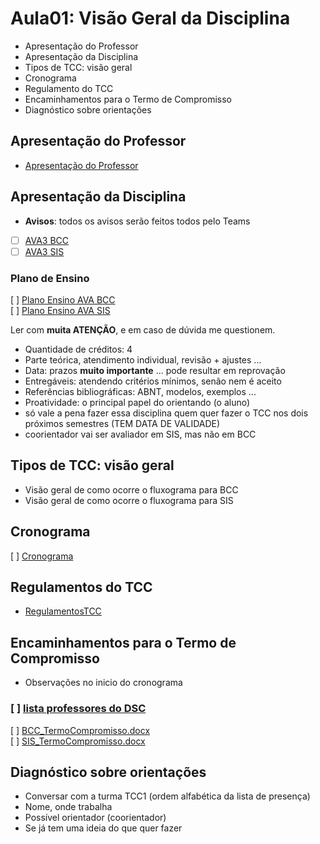 <!-- [ ]TODO:INICIO atualizar -->
[AVA3 BCC]: <https://ava3.furb.br/course/view.php?id=31568> "AVA3 BCC"  
[Plano Ensino AVA BCC]: <https://ava3.furb.br/course/view.php?id=31568&section=1> "Plano Ensino AVA BCC"  
[AVA3 SIS]: <https://ava3.furb.br/course/view.php?id=31567> "AVA3 BCC"  
[Plano Ensino AVA SIS]: <https://ava3.furb.br/course/view.php?id=31567&section=1> "Plano Ensino AVA BCC"  

# Aula01: Visão Geral da Disciplina

- Apresentação do Professor  
- Apresentação da Disciplina  
- Tipos de TCC: visão geral  
- Cronograma  
- Regulamento do TCC  
- Encaminhamentos para o Termo de Compromisso  
- Diagnóstico sobre orientações  

## Apresentação do Professor

- [Apresentação do Professor](https://github.com/dalton-reis/dalton-reis/blob/main/README.md "Apresentação do Professor")  

## Apresentação da Disciplina

- **Avisos**: todos os avisos serão feitos todos pelo Teams  
- [ ] [AVA3 BCC]  
- [ ] [AVA3 SIS]  

### Plano de Ensino

[ ] [Plano Ensino AVA BCC]  
[ ] [Plano Ensino AVA SIS]  

Ler com **muita ATENÇÃO**, e em caso de dúvida me questionem.

- Quantidade de créditos: 4  
- Parte teórica, atendimento individual, revisão + ajustes ...
- Data: prazos **muito importante** ... pode resultar em reprovação  
- Entregáveis: atendendo critérios mínimos, senão nem é aceito  
- Referências bibliográficas: ABNT, modelos, exemplos ...  
- Proatividade: o principal papel do orientando (o aluno)  
- só vale a pena fazer essa disciplina quem quer fazer o TCC nos dois próximos semestres (TEM DATA DE VALIDADE)  
- coorientador vai ser avaliador em SIS, mas não em BCC  

## Tipos de TCC: visão geral

<!-- FIXME: Fazer um fluxograma (mapa de tempo, usar data atual para marcar no mapa o que já passou) no DrawIO do que ocorre nos dois projetos. Tentar usar variáveis para datas do cronograma. E colocar links nas caixas do fluxograma com o material -->
- Visão geral de como ocorre o fluxograma para BCC  
- Visão geral de como ocorre o fluxograma para SIS  

## Cronograma

[ ] [Cronograma](cronograma.md "Cronograma")  

## Regulamentos do TCC

- [RegulamentosTCC](regulamentos.md "RegulamentoTCC")  

## Encaminhamentos para o Termo de Compromisso  

- Observações no inicio do cronograma  
<!-- - [x] [lista professores do DSC](professoresDSC.md "lista professores do DSC") -->  
### [ ] [lista professores do DSC](<http://dsc.inf.furb.br/professores> "lista professores do DSC")  

[ ] [BCC_TermoCompromisso.docx](Material/BCC_TermoCompromisso.docx "BCC_TermoCompromisso.docx")  
[ ] [SIS_TermoCompromisso.docx](Material/SIS_TermoCompromisso.docx "SIS_TermoCompromisso.docx")  

## Diagnóstico sobre orientações

- Conversar com a turma TCC1 (ordem alfabética da lista de presença)  
- Nome, onde trabalha  
- Possível orientador (coorientador)  
- Se já tem uma ideia do que quer fazer  
